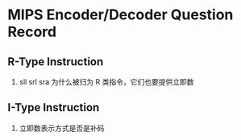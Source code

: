 
# MIPS Encoder/Decoder Question Record

## R-Type Instruction

1. sll srl sra 为什么被归为 R 类指令，它们也要提供立即数

## I-Type Instruction

1. 立即数表示方式是否是补码